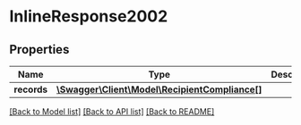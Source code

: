 # InlineResponse2002

## Properties
Name | Type | Description | Notes
------------ | ------------- | ------------- | -------------
**records** | [**\Swagger\Client\Model\RecipientCompliance[]**](RecipientCompliance.md) |  | [optional] 

[[Back to Model list]](../README.md#documentation-for-models) [[Back to API list]](../README.md#documentation-for-api-endpoints) [[Back to README]](../README.md)


